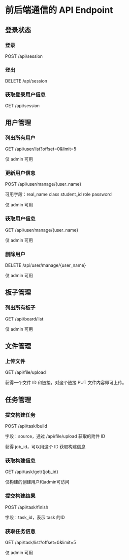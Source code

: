 # 前后端通信的 API Endpoint

## 登录状态

### 登录

POST /api/session

### 登出

DELETE /api/session

### 获取登录用户信息

GET /api/session

## 用户管理

### 列出所有用户

GET /api/user/list?offset=0&limit=5

仅 admin 可用

### 更新用户信息

POST /api/user/manage/{user_name}

可用字段：real_name class student_id role password

仅 admin 可用

### 获取用户信息

GET /api/user/manage/{user_name}

仅 admin 可用

### 删除用户

DELETE /api/user/manage/{user_name}

仅 admin 可用

## 板子管理

### 列出所有板子

GET /api/board/list

仅 admin 可用

## 文件管理

### 上传文件

GET /api/file/upload

获得一个文件 ID 和链接，对这个链接 PUT 文件内容即可上传。

## 任务管理

### 提交构建任务

POST /api/task/build

字段：source，通过 /api/file/upload 获取的附件 ID

获得 job_id，可以用这个 ID 获取构建信息

### 获取构建信息

GET /api/task/get/{job_id}

仅构建的创建用户和admin可访问

### 提交构建结果

POST /api/task/finish

字段：task_id，表示 task 的ID

### 获取任务信息

GET /api/task/list?offset=0&limit=5

仅 admin 可用